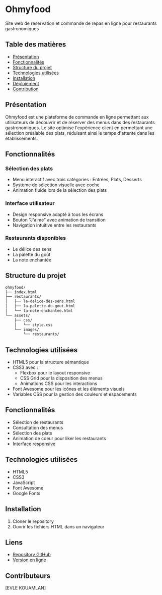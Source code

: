 # Ohmyfood
Site web de réservation et commande de repas en ligne pour restaurants gastronomiques

## Table des matières
- [Présentation](#présentation)
- [Fonctionnalités](#fonctionnalités)
- [Structure du projet](#structure-du-projet)
- [Technologies utilisées](#technologies-utilisées)
- [Installation](#installation)
- [Déploiement](#déploiement)
- [Contribution](#contribution)

## Présentation
Ohmyfood est une plateforme de commande en ligne permettant aux utilisateurs de découvrir et de réserver des menus dans des restaurants gastronomiques. Le site optimise l'expérience client en permettant une sélection préalable des plats, réduisant ainsi le temps d'attente dans les établissements.

## Fonctionnalités
### Sélection des plats
- Menu interactif avec trois catégories : Entrées, Plats, Desserts
- Système de sélection visuelle avec coche
- Animation fluide lors de la sélection des plats

### Interface utilisateur
- Design responsive adapté à tous les écrans
- Bouton "J'aime" avec animation de transition
- Navigation intuitive entre les restaurants

### Restaurants disponibles
- Le délice des sens
- La palette du goût
- La note enchantée

## Structure du projet
```markdown
ohmyfood/
├── index.html
├── restaurants/
│   ├── le-delice-des-sens.html
│   ├── la-palette-du-gout.html
│   └── la-note-enchantee.html
└── assets/
    ├── css/
    │   └── style.css
    └── images/
        └── restaurants/
```

## Technologies utilisées
- HTML5 pour la structure sémantique
- CSS3 avec :
  * Flexbox pour le layout responsive
  * CSS Grid pour la disposition des menus
  * Animations CSS pour les interactions
- Font Awesome pour les icônes et les éléments visuels
- Variables CSS pour la gestion des couleurs et espacements

## Fonctionnalités
- Sélection de restaurants
- Consultation des menus
- Sélection des plats
- Animation de coeur pour liker les restaurants
- Interface responsive

## Technologies utilisées
- HTML5
- CSS3
- JavaScript
- Font Awesome
- Google Fonts

## Installation
1. Cloner le repository
2. Ouvrir les fichiers HTML dans un navigateur

## Liens
- [Repository GitHub](#https://github.com/KOUAMLAN/ocprojet4)
- [Version en ligne](#/KOUAMLAN.github.io/ohmyfood/)

## Contributeurs
[EVLE KOUAMLAN]
